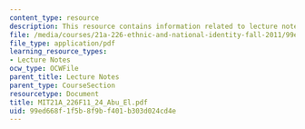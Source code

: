 ```yaml
---
content_type: resource
description: This resource contains information related to lecture notes.
file: /media/courses/21a-226-ethnic-and-national-identity-fall-2011/99ed668f1f5b8f9bf401b303d024cd4e_MIT21A_226F11_24_Abu_El.pdf
file_type: application/pdf
learning_resource_types:
- Lecture Notes
ocw_type: OCWFile
parent_title: Lecture Notes
parent_type: CourseSection
resourcetype: Document
title: MIT21A_226F11_24_Abu_El.pdf
uid: 99ed668f-1f5b-8f9b-f401-b303d024cd4e
---
```

